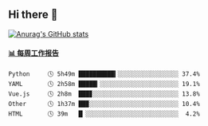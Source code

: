 ## Hi there 👋

[![Anurag's GitHub stats](https://github-readme-stats-orilights.vercel.app/api?username=orilights)](https://github.com/anuraghazra/github-readme-stats)

<!--
**OriLight152/OriLight152** is a ✨ _special_ ✨ repository because its `README.md` (this file) appears on your GitHub profile.

Here are some ideas to get you started:

- 🔭 I’m currently working on ...
- 🌱 I’m currently learning ...
- 👯 I’m looking to collaborate on ...
- 🤔 I’m looking for help with ...
- 💬 Ask me about ...
- 📫 How to reach me: ...
- 😄 Pronouns: ...
- ⚡ Fun fact: ...
-->

<!-- waka-box start -->
#### <a href="https://gist.github.com/92c8d5b388768c10efcba86e82b7c4fb" target="_blank">📊 每周工作报告</a>
```text
Python     🕓 5h49m ██████████▍░░░░░░░░░░░░░░░░░ 37.4%
YAML       🕓 2h58m █████▎░░░░░░░░░░░░░░░░░░░░░░ 19.1%
Vue.js     🕓 2h8m  ███▊░░░░░░░░░░░░░░░░░░░░░░░░ 13.8%
Other      🕓 1h37m ██▉░░░░░░░░░░░░░░░░░░░░░░░░░ 10.4%
HTML       🕓 39m   █▏░░░░░░░░░░░░░░░░░░░░░░░░░░  4.2%
```
<!-- Powered by https://github.com/journey-ad/waka-box-go . -->
<!-- waka-box end -->

